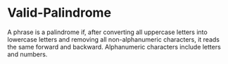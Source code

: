 # Valid-Palindrome
A phrase is a palindrome if, after converting all uppercase letters into lowercase letters and removing all non-alphanumeric characters, it reads the same forward and backward. Alphanumeric characters include letters and numbers.
